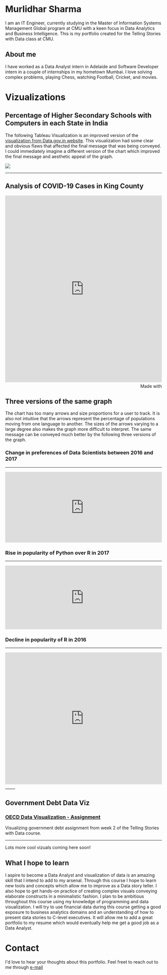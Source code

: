 # Murlidhar Sharma
I am an IT Engineer, currently studying in the Master of Information Systems Management Global program at CMU with a keen focus in Data Analytics and Business Intelligence. This is my portfolio created for the Telling Stories with Data class at CMU.

## About me
I have worked as a Data Analyst intern in Adelaide and Software Developer intern in a couple of internships in my hometown Mumbai.
I love solving complex problems, playing Chess, watching Football, Cricket, and movies. 

# Vizualizations

## Percentage of Higher Secondary Schools with Computers in each State in India

The following Tableau Visualization is an improved version of the [visualization from Data.gov.in website](https://data.gov.in/major-indicator/percentage-schools-computers). This visualization had some clear and obvious flaws that affected the final message that was being conveyed. I could immediately imagine a different version of the chart which improved the final message and aesthetic appeal of the graph. 
<div class='tableauPlaceholder' id='viz1613954458570' style='position: relative'>
   <noscript><a href='#'><img alt=' ' src='https:&#47;&#47;public.tableau.com&#47;static&#47;images&#47;Se&#47;SecondarySchoolswithComputers&#47;Dashboard1&#47;1_rss.png' style='border: none' /></a></noscript>
   <object class='tableauViz' width='100%' height='100%' style='display:none;'>
      <param name='host_url' value='https%3A%2F%2Fpublic.tableau.com%2F' />
      <param name='embed_code_version' value='3' />
      <param name='site_root' value='' />
      <param name='name' value='SecondarySchoolswithComputers&#47;Dashboard1' />
      <param name='tabs' value='no' />
      <param name='toolbar' value='yes' />
      <param name='static_image' value='https:&#47;&#47;public.tableau.com&#47;static&#47;images&#47;Se&#47;SecondarySchoolswithComputers&#47;Dashboard1&#47;1.png' />
      <param name='animate_transition' value='yes' />
      <param name='display_static_image' value='yes' />
      <param name='display_spinner' value='yes' />
      <param name='display_overlay' value='yes' />
      <param name='display_count' value='yes' />
      <param name='language' value='en' />
      <param name='filter' value='publish=yes' />
   </object>
</div>
<script type='text/javascript'>                    var divElement = document.getElementById('viz1613954458570');                    var vizElement = divElement.getElementsByTagName('object')[0];                    if ( divElement.offsetWidth > 800 ) { vizElement.style.width='1000px';vizElement.style.height='927px';} else if ( divElement.offsetWidth > 500 ) { vizElement.style.width='1000px';vizElement.style.height='927px';} else { vizElement.style.width='100%';vizElement.style.height='877px';}                     var scriptElement = document.createElement('script');                    scriptElement.src = 'https://public.tableau.com/javascripts/api/viz_v1.js';                    vizElement.parentNode.insertBefore(scriptElement, vizElement);                </script>

---

## Analysis of COVID-19 Cases in King County

<iframe src='https://flo.uri.sh/visualisation/5255858/embed' title='Interactive or visual content' frameborder='0' scrolling='no' style='width:100%;height:600px;' sandbox='allow-same-origin allow-forms allow-scripts allow-downloads allow-popups allow-popups-to-escape-sandbox allow-top-navigation-by-user-activation'></iframe><div style='width:100%!;margin-top:4px!important;text-align:right!important;'><a class='flourish-credit' href='https://public.flourish.studio/visualisation/5255858/?utm_source=embed&utm_campaign=visualisation/5255858' target='_top' style='text-decoration:none!important'><img alt='Made with Flourish' src='https://public.flourish.studio/resources/made_with_flourish.svg' style='width:105px!important;height:16px!important;border:none!important;margin:0!important;'> </a></div>

## Three versions of the same graph
The chart has too many arrows and size proportions for a user to track. It is also not intuitive that the arrows represent the percentage of populations moving from one language to another. The sizes of the arrows varying to a large degree also makes the graph more difficult to interpret. The same message can be conveyed much better by the following three versions of the graph. 

### Change in preferences of Data Scientists between 2016 and 2017
_____
<iframe title="Shifting trends among Data Scientists" aria-label="Arrow Plot" id="datawrapper-chart-A1Eih" src="https://datawrapper.dwcdn.net/A1Eih/1/" scrolling="no" frameborder="0" style="width: 0; min-width: 100% !important; border: none;" height="227"></iframe><script type="text/javascript">!function(){"use strict";window.addEventListener("message",(function(a){if(void 0!==a.data["datawrapper-height"])for(var e in a.data["datawrapper-height"]){var t=document.getElementById("datawrapper-chart-"+e)||document.querySelector("iframe[src*='"+e+"']");t&&(t.style.height=a.data["datawrapper-height"][e]+"px")}}))}();
</script>

### Rise in popularity of Python over R in 2017
_____
<iframe title="Python becoming more popular among Data Scientists" aria-label="Split Bars" id="datawrapper-chart-4guMZ" src="https://datawrapper.dwcdn.net/4guMZ/3/" scrolling="no" frameborder="0" style="width: 0; min-width: 100% !important; border: none;" height="205"></iframe><script type="text/javascript">!function(){"use strict";window.addEventListener("message",(function(a){if(void 0!==a.data["datawrapper-height"])for(var e in a.data["datawrapper-height"]){var t=document.getElementById("datawrapper-chart-"+e)||document.querySelector("iframe[src*='"+e+"']");t&&(t.style.height=a.data["datawrapper-height"][e]+"px")}}))}();
</script>

### Decline in popularity of R in 2016
_____
<iframe title="Decline in popularity of R among Data Scientists" aria-label="chart" id="datawrapper-chart-9C3FQ" src="https://datawrapper.dwcdn.net/9C3FQ/1/" scrolling="no" frameborder="0" style="width: 0; min-width: 100% !important; border: none;" height="424"></iframe><script type="text/javascript">!function(){"use strict";window.addEventListener("message",(function(a){if(void 0!==a.data["datawrapper-height"])for(var e in a.data["datawrapper-height"]){var t=document.getElementById("datawrapper-chart-"+e)||document.querySelector("iframe[src*='"+e+"']");t&&(t.style.height=a.data["datawrapper-height"][e]+"px")}}))}();
</script>
_____

## Government Debt Data Viz
### [OECD Data Visualization - Assignment](/viz2.md)
Visualizing government debt assignment from week 2 of the Telling Stories with Data course.
_____

Lots more cool vizuals coming here soon!

## What I hope to learn
I aspire to become a Data Analyst and visualization of data is an amazing skill that I intend to add to my arsenal. Through this course I hope to learn new tools and concepts which allow me to improve as a Data story teller. I also hope to get hands-on practice of creating complex visuals conveying elaborate constructs in a minimalistic fashion. I plan to be ambitious throughout this course using my knowledge of programming and data visualization. I will try to use financial data during this course getting a good exposure to business analytics domains and an understanding of how to present data stories to C-level executives. It will allow me to add a great portfolio to my resume which would eventually help me get a good job as a Data Analyst. 


# Contact
I'd love to hear your thoughts about this portfolio. Feel freet to reach out to me through [e-mail](murlisharma@cmu.edu)

